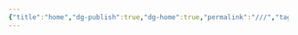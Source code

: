 ```yaml
---
{"title":"home","dg-publish":true,"dg-home":true,"permalink":"///","tags":["gardenEntry"],"dgPassFrontmatter":true}
---
```


